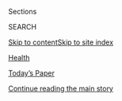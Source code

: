 <div id="app">

<div>

<div class="NYTAppHideMasthead css-zz1s19 e1suatyy0">

<div class="section css-ui9rw0 e1suatyy2">

<div class="css-11hrj97 er09x8g0">

<div class="css-6n7j50">

</div>

<span class="css-1dv1kvn">Sections</span>

<div class="css-10488qs">

<span class="css-1dv1kvn">SEARCH</span>

</div>

[Skip to content](#site-content)[Skip to site
index](#site-index)

</div>

<div id="masthead-section-label" class="css-1fnb9ct eaxe0e00">

[Health](https://www.nytimes.com/section/health)

</div>

<div class="css-10698na e1huz5gh0">

</div>

</div>

<div id="masthead-bar-one" class="section hasLinks css-15hmgas e1csuq9d3">

<div class="css-uqyvli e1csuq9d0">

</div>

<div class="css-1uqjmks e1csuq9d1">

</div>

<div class="css-9e9ivx">

[](https://myaccount.nytimes.com/auth/login?response_type=cookie&client_id=vi)

</div>

<div class="css-1bvtpon e1csuq9d2">

[Today’s Paper](https://www.nytimes.com/section/todayspaper)

</div>

</div>

</div>

</div>

<div data-aria-hidden="false">

<div id="site-content" data-role="main">

<div id="top-wrapper" class="css-15p45cc eaca97t0" type="top">

<div id="top-slug" class="css-19x0jxb eaca97t1" hidden="">

Advertisement

</div>

[Continue reading the main
story](#after-top)

<div class="ad top-wrapper" style="text-align:center;height:100%;display:block;min-height:90px">

<div id="top" class="place-ad" data-position="top" data-size-key="top">

</div>

</div>

<div id="after-top">

</div>

</div>

<div id="collection-health" class="section css-15h4p1b e9abtgs0">

<div class="css-1j21atc e1svk9qx1">

<div class="css-fmiefx e1svk9qx2">

<div class="css-1hk7r2m eu54l5x0">

<div id="sponsor-wrapper" class="css-7a1pgi eaca97t0" type="sponsor" hidden="">

<div id="sponsor-slug" class="css-1l4mleb eaca97t1" hidden="">

Supported by

</div>

[Continue reading the main
story](#after-sponsor)

<div id="sponsor" class="ad sponsor-wrapper" style="text-align:left;height:100%;display:block">

</div>

<div id="after-sponsor">

</div>

</div>

</div>

</div>

<div class="css-nfcc9b e1svk9qx3">

<div class="css-vl9dhg e1svk9qx5">

<div class="css-1nrhkj6 e1svk9qx6">

# Health

<div class="follow-button-placeholder" data-collection-id="">

</div>

</div>

</div>

</div>

</div>

1.  [Health Policy](/section/health/policy)
2.  [Global Health](/column/global-health)
3.  [The New Old Age](/column/the-new-old-age)
4.  [Science](/section/science)
5.  [Well](/section/well/)
6.  [Coronavirus
Outbreak](/news-event/coronavirus)

<div class="css-4svvz1 ekkqrpp0">

<div id="collection-highlights-container" class="section css-18l1u7x e46isfb1">

<div class="template-1 css-gfgt40 ekkqrpp1">

## Highlights

1.  ![<span class="css-kvjpws e1oaj3zl2"><span class="css-1dv1kvn">Credit</span>Thomas
    Barwick/Getty
    Images</span>](https://static01.nyt.com/images/2020/07/31/science/31virus-camp01/merlin_173213445_1b4f2c23-3cd1-4419-95a4-4ce2d53fc649-jumbo.jpg)
    
    <div class="css-gjijuv">
    
    ## [The Coronavirus Infected Hundreds at a Georgia Summer Camp](/2020/07/31/health/coronavirus-children-camp.html)
    
    The camp took precautions but did not require campers to wear masks,
    the C.D.C. reported. Singing and cheering may have helped spread the
    virus.
    
    <span class="css-me3p27"></span><span class="css-1dydysp e4e4i5l3"></span><span class="css-9voj2j">By
    <span class="css-1baulvz last-byline" itemprop="name">Roni Caryn
    Rabin</span></span>
    
    </div>

2.  ![<span class="css-1nk1g0h e1oaj3zl2"><span class="css-1dv1kvn">Credit</span>Lynne
    Sladky/Associated
    Press</span>](https://static01.nyt.com/images/2020/07/28/science/28VIRUS-TRACE3/28VIRUS-TRACE3-videoLarge.jpg)
    
    <div class="css-10wtrbd">
    
    ## [Contact Tracing Is Failing in Many States. Here’s Why.](/2020/07/31/health/covid-contact-tracing-tests.html)
    
    Inadequate testing and protracted delays in producing results have
    crippled tracking and hampered efforts to contain major
    outbreaks.
    
    <span class="css-me3p27"></span><span class="css-1dydysp e4e4i5l3"></span><span class="css-9voj2j">By
    <span class="css-1baulvz" itemprop="name">Jennifer Steinhauer</span>
    and <span class="css-1baulvz last-byline" itemprop="name">Abby
    Goodnough</span></span>
    
    </div>

3.  ![<span class="css-1nk1g0h e1oaj3zl2"><span class="css-1dv1kvn">Credit</span>Mike
    Belleme for The New York
    Times</span>](https://static01.nyt.com/images/2020/08/04/science/31SCI-SPAN/31SCI-SPAN-videoLarge.jpg)
    
    <div class="css-10wtrbd">
    
    ### The New Old Age
    
    ## [Should Youth Come First in Coronavirus Care?](/2020/07/31/health/coronavirus-ethics-rationing-elderly.html)
    
    If medical rationing becomes necessary, some older adults are
    prepared to step aside. But many have the opposite concern: that
    they will be arbitrarily sent to the rear of the
    line.
    
    <span class="css-me3p27"></span><span class="css-1dydysp e4e4i5l3"></span><span class="css-9voj2j">By
    <span class="css-1baulvz last-byline" itemprop="name">Paula
    Span</span></span>
    
    </div>

4.  ![<span class="css-1nk1g0h e1oaj3zl2"><span class="css-1dv1kvn">Credit</span>Joel
    Saget/Agence France-Presse — Getty
    Images</span>](https://static01.nyt.com/images/2020/07/31/science/31VIRUS-SANOFI1/31VIRUS-SANOFI1-videoLarge.jpg)
    
    <div class="css-10wtrbd">
    
    ## [Sanofi and GlaxoSmithKline Snag Biggest Coronavirus Vaccine Deal Yet](/2020/07/31/health/covid-19-vaccine-sanofi-gsk.html)
    
    The arrangement brings the Trump administration’s investment in
    coronavirus vaccine projects to more than $8 billion. The head of
    the federal effort is a former GSK
    executive.
    
    <span class="css-me3p27"></span><span class="css-1dydysp e4e4i5l3"></span><span class="css-9voj2j">By
    <span class="css-1baulvz last-byline" itemprop="name">Katie
    Thomas</span></span>
    
    </div>

</div>

<div class="css-1xdhyk6 e46isfb0">

<div class="css-zk12ih ef6si7p0">

1.  ![<span class="css-1hhnwbi e1oaj3zl2"><span class="css-1dv1kvn">Credit</span>Behrouz
    Mehri/Agence France-Presse — Getty
    Images</span>](https://static01.nyt.com/images/2020/07/27/science/00VIRUS-DIAMOND1/00VIRUS-DIAMOND1-videoLarge.jpg)
    
    <div class="css-10wtrbd">
    
    ## [Aboard the Diamond Princess, a Case Study in Aerosol Transmission](/2020/07/30/health/diamond-princess-coronavirus-aerosol.html)
    
    A computer model of the cruise-ship outbreak found that the virus
    spread most readily in microscopic droplets light enough to linger
    in the
    air.
    
    <span class="css-me3p27"></span><span class="css-1dydysp e4e4i5l3"></span><span class="css-9voj2j">By
    <span class="css-1baulvz" itemprop="name">Benedict Carey</span> and
    <span class="css-1baulvz last-byline" itemprop="name">James
    Glanz</span></span>
    
    </div>

2.  ![<span class="css-1hhnwbi e1oaj3zl2"><span class="css-1dv1kvn">Credit</span>via
    Northwestern
    Medicine</span>](https://static01.nyt.com/images/2020/07/30/science/30VIRUS-LUNGTRANSPLANT-promo1/30VIRUS-LUNGTRANSPLANT-promo1-videoLarge.jpg)
    
    <div class="css-10wtrbd">
    
    ## [A Covid Patient Goes Home After a Rare Double Lung Transplant](/2020/07/30/health/Covid-lung-transplant.html)
    
    Mayra Ramirez was the first of a small but growing number of people
    whose only hope of surviving the coronavirus was to replace their
    lungs.
    
    <span class="css-me3p27"></span><span class="css-1dydysp e4e4i5l3"></span><span class="css-9voj2j">By
    <span class="css-1baulvz last-byline" itemprop="name">Denise
    Grady</span></span>
    
    </div>

3.  ![<span class="css-1hhnwbi e1oaj3zl2"><span class="css-1dv1kvn">Credit</span>Mario
    Tama/Getty
    Images</span>](https://static01.nyt.com/images/2020/08/01/science/30VIRUS-CHILDREN1/30VIRUS-CHILDREN1-videoLarge.jpg)
    
    <div class="css-10wtrbd">
    
    ## [Children May Carry Coronavirus at High Levels, Study Finds](/2020/07/30/health/coronavirus-children.html)
    
    The research does not prove that infected children are contagious,
    but it should influence the debate about reopening schools, some
    experts
    said.
    
    <span class="css-me3p27"></span><span class="css-1dydysp e4e4i5l3"></span><span class="css-9voj2j">By
    <span class="css-1baulvz last-byline" itemprop="name">Apoorva
    Mandavilli</span></span>
    
    </div>

4.  ![<span class="css-1hhnwbi e1oaj3zl2"><span class="css-1dv1kvn">Credit</span>Jenna
    Schoenefeld for The New York
    Times</span>](https://static01.nyt.com/images/2020/07/30/science/30VIRUS-FUTURE6-jump/merlin_174438045_0ea9fc15-a773-4e95-909e-863972c145d7-videoLarge.jpg)
    
    <div class="css-10wtrbd">
    
    ## [A Viral Epidemic Splintering Into Deadly Pieces](/2020/07/29/health/coronavirus-future-america.html)
    
    There’s not just one coronavirus outbreak in the United States. Now
    there are many, each requiring its own mix of
    solutions.
    
    <span class="css-me3p27"></span><span class="css-1dydysp e4e4i5l3"></span><span class="css-9voj2j">By
    <span class="css-1baulvz last-byline" itemprop="name">Donald G.
    McNeil
    Jr.</span></span>
    
    </div>

5.  ![<span class="css-1hhnwbi e1oaj3zl2"><span class="css-1dv1kvn">Credit</span>Zephyr/Science
    Source</span>](https://static01.nyt.com/images/2020/07/28/science/28ALZHEIMERS/28ALZHEIMERS-videoLarge.jpg)
    
    <div class="css-10wtrbd">
    
    ## [‘Amazing, Isn’t It?’ Long-Sought Blood Test for Alzheimer’s in Reach](/2020/07/28/health/alzheimers-blood-test.html)
    
    Scientists say such tests could be available in a few years,
    speeding research for treatments and providing a diagnosis for
    dementia patients who want to know if they have Alzheimer’s
    disease.
    
    <span class="css-me3p27"></span><span class="css-1dydysp e4e4i5l3"></span><span class="css-9voj2j">By
    <span class="css-1baulvz last-byline" itemprop="name">Pam
    Belluck</span></span>
    
    </div>

</div>

</div>

</div>

<div id="mid1-wrapper" class="css-1mn4oms eaca97t0" type="rank">

<div id="mid1-slug" class="css-1tag3rd eaca97t1">

Advertisement

</div>

[Continue reading the main
story](#after-mid1)

<div id="mid1" class="ad mid1-wrapper" style="text-align:center;height:100%;display:block">

</div>

<div id="after-mid1">

</div>

</div>

<div class="section 5-band css-jhqenn ep7jkp60">

## [From Well](/section/well)

[More in From Well
    »](/section/well)

1.  ![<span class="css-1hhnwbi e1oaj3zl2"><span class="css-1dv1kvn">Credit</span>Hana
    Asano for The New York
    Times</span>](https://static01.nyt.com/images/2020/08/04/well/physed-runner/physed-runner-videoLarge-v2.jpg)
    
    <div class="css-10wtrbd">
    
    ## [Is Your Blood Sugar Undermining Your Workouts?](/2020/07/29/well/move/blood-sugar-diet-foods-workouts-exercise-muscles.html)
    
    Eating a diet high in sugar and processed foods could dent our
    long-term health in part by changing how well our bodies respond to
    exercise.
    
    <span class="css-me3p27"></span><span class="css-1dydysp e4e4i5l3"></span><span class="css-9voj2j">By
    <span class="css-1baulvz last-byline" itemprop="name">Gretchen
    Reynolds</span></span>
    
    </div>

2.  ![<span class="css-1hhnwbi e1oaj3zl2"><span class="css-1dv1kvn">Credit</span>Gracia
    Lam</span>](https://static01.nyt.com/images/2020/07/28/science/WEL-BRODY-YOUTHEATINGDISORDER/WEL-BRODY-YOUTHEATINGDISORDER-videoLarge.jpg)
    
    <div class="css-10wtrbd">
    
    ## [With Eating Disorders, Looks Can Be Deceiving](/2020/07/27/well/eat/eating-disorders.html)
    
    Distorted eating behaviors occur in young people irrespective of
    their weight, gender, race, ethnicity or sexual
    orientation.
    
    <span class="css-me3p27"></span><span class="css-1dydysp e4e4i5l3"></span><span class="css-9voj2j">By
    <span class="css-1baulvz last-byline" itemprop="name">Jane E.
    Brody</span></span>
    
    </div>

3.  ![<span class="css-1hhnwbi e1oaj3zl2"><span class="css-1dv1kvn">Credit</span>Getty
    Images</span>](https://static01.nyt.com/images/2020/07/27/well/27klass-special/27klass-special-videoLarge.jpg)
    
    <div class="css-10wtrbd">
    
    ## [The Pandemic’s Toll on Children With Special Needs and Their Parents](/2020/07/27/well/family/children-special-needs-pandemic.html)
    
    Missing social contacts and altered routines, disturbed sleep and
    eating habits can be particularly intense for the kids with
    developmental
    challenges.
    
    <span class="css-me3p27"></span><span class="css-1dydysp e4e4i5l3"></span><span class="css-9voj2j">By
    <span class="css-1baulvz last-byline" itemprop="name">Perri Klass,
    M.D.</span></span>
    
    </div>

4.  ![<span class="css-1hhnwbi e1oaj3zl2"><span class="css-1dv1kvn">Credit</span>Gracia
    Lam</span>](https://static01.nyt.com/images/2020/07/28/science/WEL-BRODY-YOUTHEATINGDISORDER/WEL-BRODY-YOUTHEATINGDISORDER-videoLarge.jpg)
    
    <div class="css-10wtrbd">
    
    ## [Weekly Health Quiz: Covid, Weight Gain and Intermittent Fasting](/interactive/2020/07/31/well/live/31healthquiz-07312020.html)
    
    Test your knowledge of this week’s health
    news.
    
    <span class="css-me3p27"></span><span class="css-1dydysp e4e4i5l3"></span><span class="css-9voj2j">By
    <span class="css-1baulvz last-byline" itemprop="name">Toby
    Bilanow</span></span>
    
    </div>

5.  ![<span class="css-1hhnwbi e1oaj3zl2"><span class="css-1dv1kvn">Credit</span>Furze
    Chan</span>](https://static01.nyt.com/images/2020/07/22/multimedia/00well-loneliness/00well-loneliness-videoLarge.jpg)
    
    <div class="css-10wtrbd">
    
    ## [Pandemic Loneliness in Late Life](/2020/07/30/well/mind/pandemic-loneliness-in-late-life.html)
    
    Many seniors comply with the physical distancing and stay-at-home
    orders, even as we understand that social isolation generates the
    lethal byproducts of
    loneliness.
    
    <span class="css-me3p27"></span><span class="css-1dydysp e4e4i5l3"></span><span class="css-9voj2j">By
    <span class="css-1baulvz last-byline" itemprop="name">Susan
    Gubar</span></span>
    
    </div>

</div>

<div class="section 5-band css-jhqenn ep7jkp60">

## [The Coronavirus Outbreak](/news-event/coronavirus)

[More in The Coronavirus Outbreak
    »](/news-event/coronavirus)

1.  ![<span class="css-1hhnwbi e1oaj3zl2"><span class="css-1dv1kvn">Credit</span></span>](https://static01.nyt.com/images/2020/07/30/us/coronavirus-school-reopening-risk-promo-1596150335713/coronavirus-school-reopening-risk-promo-1596150335713-videoLarge.jpg)
    
    <div class="css-10wtrbd">
    
    ## [The Risk That Students Could Arrive at School With the Coronavirus](/interactive/2020/07/31/us/coronavirus-school-reopening-risk.html)
    
    New estimates show that large parts of the country would likely see
    infected students if classrooms opened
    now.
    
    <span class="css-me3p27"></span><span class="css-1dydysp e4e4i5l3"></span><span class="css-9voj2j">By
    <span class="css-1baulvz" itemprop="name">James Glanz</span>,
    <span class="css-1baulvz" itemprop="name">Benedict Carey</span> and
    <span class="css-1baulvz last-byline" itemprop="name">Matthew
    Conlen</span></span>
    
    </div>

2.  ![<span class="css-1hhnwbi e1oaj3zl2"><span class="css-1dv1kvn">Credit</span>Lynne
    Sladky/Associated
    Press</span>](https://static01.nyt.com/images/2020/07/28/science/28VIRUS-TRACE3/28VIRUS-TRACE3-videoLarge.jpg)
    
    <div class="css-10wtrbd">
    
    ## [Contact Tracing Is Failing in Many States. Here’s Why.](/2020/07/31/health/covid-contact-tracing-tests.html)
    
    Inadequate testing and protracted delays in producing results have
    crippled tracking and hampered efforts to contain major
    outbreaks.
    
    <span class="css-me3p27"></span><span class="css-1dydysp e4e4i5l3"></span><span class="css-9voj2j">By
    <span class="css-1baulvz" itemprop="name">Jennifer Steinhauer</span>
    and <span class="css-1baulvz last-byline" itemprop="name">Abby
    Goodnough</span></span>
    
    </div>

3.  ![<span class="css-1hhnwbi e1oaj3zl2"><span class="css-1dv1kvn">Credit</span></span>](https://static01.nyt.com/images/2020/07/28/us/covid-19-colleges-universities-promo-1595989754637/covid-19-colleges-universities-promo-1595989754637-videoLarge-v5.jpg)
    
    <div class="css-10wtrbd">
    
    ## [More Than 6,600 Coronavirus Cases Have Been Linked to U.S. Colleges](/interactive/2020/07/28/us/covid-19-colleges-universities.html)
    
    A Times survey of hundreds of schools represents the most
    comprehensive look at the toll the virus has already taken on the
    country’s colleges and
    universities.
    
    <span class="css-me3p27"></span><span class="css-1dydysp e4e4i5l3"></span><span class="css-9voj2j">By
    <span class="css-1baulvz" itemprop="name">Weiyi Cai</span>,
    <span class="css-1baulvz" itemprop="name">Danielle Ivory</span>,
    <span class="css-1baulvz" itemprop="name">Mitch Smith</span>,
    <span class="css-1baulvz" itemprop="name">Alex Lemonides</span> and
    <span class="css-1baulvz last-byline" itemprop="name">Lauryn
    Higgins</span></span>
    
    </div>

4.  ![<span class="css-1hhnwbi e1oaj3zl2"><span class="css-1dv1kvn">Credit</span>Jeremy
    M. Lange for The New York
    Times</span>](https://static01.nyt.com/images/2020/07/30/business/30virus-retailmasks-sub/28virus-retailmasks-sub-videoLarge-v3.jpg)
    
    <div class="css-10wtrbd">
    
    ## [A Wrinkle in Stores’ Mask Policies: Enforcement](/2020/07/29/business/coronavirus-masks-stores-walmart.html)
    
    A number of large retailers have said that all customers must wear
    masks, but some employees have been told they cannot force those who
    refuse.
    
    <span class="css-me3p27"></span><span class="css-1dydysp e4e4i5l3"></span><span class="css-9voj2j">By
    <span class="css-1baulvz last-byline" itemprop="name">Michael
    Corkery</span></span>
    
    </div>

5.  ![<span class="css-1hhnwbi e1oaj3zl2"><span class="css-1dv1kvn">Credit</span>Todd
    Heisler/The New York
    Times</span>](https://static01.nyt.com/images/2020/08/02/nyregion/02nyvirus-subway/merlin_173243304_7c0db049-d11d-4e86-89b8-1fce3576fe5e-videoLarge.jpg)
    
    <div class="css-10wtrbd">
    
    ## [Is the Subway Risky? It May Be Safer Than You Think](/2020/08/02/nyregion/nyc-subway-coronavirus-safety.html)
    
    New studies in Europe and Asia suggest that riding public
    transportation is not a major source of transmission for the
    coronavirus.
    
    <span class="css-me3p27"></span><span class="css-1dydysp e4e4i5l3"></span><span class="css-9voj2j">By
    <span class="css-1baulvz last-byline" itemprop="name">Christina
    Goldbaum</span></span>
    
    </div>

</div>

<div id="mid2-wrapper" class="css-1mn4oms eaca97t0" type="rank">

<div id="mid2-slug" class="css-1tag3rd eaca97t1">

Advertisement

</div>

[Continue reading the main
story](#after-mid2)

<div id="mid2" class="ad mid2-wrapper" style="text-align:center;height:100%;display:block">

</div>

<div id="after-mid2">

</div>

</div>

</div>

<div class="css-185go5a e1o5byef0">

<div class="css-15cbhtu">

  - [Latest](#stream-panel)
  - <span class="css-6n7j50">Search</span>
    <div class="control">
    <div class="label-container css-1dv1kvn">
    Search
    </div>
    <div class="css-wm4t3d">
    **<span id="clear-search-input" class="css-1dv1kvn">Clear this text
    input</span>
    </div>
    </div>
    <span class="css-1iovbfw"></span>

<div id="stream-panel" class="section css-8msx5b e1jz0cab1">

<div class="css-13mho3u">

1.  
    
    <div class="css-1cp3ece">
    
    <div class="css-1l4spti">
    
    [](/2020/08/01/us/Connie-culp-dead-face-transplant.html)
    
    <div class="css-79elbk">
    
    ![](https://static01.nyt.com/images/2020/08/01/multimedia/01xp-connieculp-pix1/01xp-connieculp-pix1-thumbWide.jpg?quality=75&auto=webp&disable=upscale)
    
    </div>
    
    ## Connie Culp, First Face Transplant Recipient in U.S., Dies at 57
    
    Her near-total face transplant in 2008 was the most complex at the
    time. She was the fourth patient in the world to undergo such a
    procedure.
    
    <div class="css-1nqbnmb ea5icrr0">
    
    By <span class="css-1n7hynb">Bryan
    Pietsch</span>
    
    </div>
    
    </div>
    
    <div class="css-1lc2l26 e1xfvim33">
    
    </div>
    
    </div>

2.  
    
    <div class="css-1cp3ece">
    
    <div class="css-1l4spti">
    
    [](/2020/08/01/world/coronavirus-covid-19.html)
    
    <div class="css-79elbk">
    
    ![](https://static01.nyt.com/images/2020/07/16/us/us-briefing-promo-image-print/us-briefing-promo-image-thumbWide.jpg?quality=75&auto=webp&disable=upscale)
    
    </div>
    
    ## Infections Swamp the U.S., Which Recorded 42% of All Its Coronavirus Cases in July
    
    Thousands in Berlin protest Germany’s coronavirus measures. The
    virus is picking up speed in the Midwest. A summer camp in Georgia
    apologizes for hosting a retreat after hundreds who attended were
    infected.
    
    <div class="css-1nqbnmb ea5icrr0">
    
    </div>
    
    </div>
    
    <div class="css-1lc2l26 e1xfvim33">
    
    </div>
    
    </div>

3.  
    
    <div class="css-1cp3ece">
    
    <div class="css-1l4spti">
    
    [](/2020/08/01/world/asia/coronavirus-vaccine-india.html)
    
    <div class="css-79elbk">
    
    ![](https://static01.nyt.com/images/2020/08/02/world/02virus-india-vaccine/merlin_175095756_ab6859c7-a529-4f1f-809d-0b4ccf992203-thumbWide.jpg?quality=75&auto=webp&disable=upscale)
    
    </div>
    
    ## Indian Billionaires Bet Big on Head Start in Coronavirus Vaccine Race
    
    The world’s largest vaccine producer, the Serum Institute, announced
    a plan to make hundreds of millions of doses of an unproven
    inoculation. It’s a gamble with a huge upside. And huge risks.
    
    <div class="css-1nqbnmb ea5icrr0">
    
    By <span class="css-1n7hynb">Jeffrey
    Gettleman</span>
    
    </div>
    
    </div>
    
    <div class="css-1lc2l26 e1xfvim33">
    
    </div>
    
    </div>

4.  
    
    <div class="css-1cp3ece">
    
    <div class="css-1l4spti">
    
    [](/2020/08/01/science/Covid-bats.html)
    
    <div class="css-79elbk">
    
    ![](https://static01.nyt.com/images/2020/08/04/science/29VIRUS-BATS1/29VIRUS-BATS1-thumbWide.jpg?quality=75&auto=webp&disable=upscale)
    
    </div>
    
    ## Can Humans Give Coronavirus to Bats, and Other Wildlife?
    
    Federal agencies suggest caution in U.S. bat research to avoid
    transmitting the novel coronavirus to wildlife.
    
    <div class="css-1nqbnmb ea5icrr0">
    
    By <span class="css-1n7hynb">James
    Gorman</span>
    
    </div>
    
    </div>
    
    <div class="css-1lc2l26 e1xfvim33">
    
    </div>
    
    </div>

5.  
    
    <div class="css-1cp3ece">
    
    <div class="css-1l4spti">
    
    [](/2020/07/31/obituaries/roland-johnson-overlooked.html)
    
    <div class="css-79elbk">
    
    ![](https://static01.nyt.com/images/2020/08/03/multimedia/03overlooked-johnson-01/00overlooked-johnson-01-thumbWide.jpg?quality=75&auto=webp&disable=upscale)
    
    </div>
    
    ## Overlooked No More: Roland Johnson, Who Fought to Shut Down Institutions for the Disabled
    
    He survived 13 years of neglect and abuse, including sexual assault,
    at the notorious Pennhurst State School and Hospital outside
    Philadelphia before emerging as a champion for the disabled.
    
    <div class="css-1nqbnmb ea5icrr0">
    
    By <span class="css-1n7hynb">Glenn
    Rifkin</span>
    
    </div>
    
    </div>
    
    <div class="css-1lc2l26 e1xfvim33">
    
    </div>
    
    </div>

6.  
    
    <div class="css-1cp3ece">
    
    <div class="css-1l4spti">
    
    [](/2020/07/31/world/coronavirus-covid-19.html)
    
    <div class="css-79elbk">
    
    ![](https://static01.nyt.com/images/2020/07/16/us/us-briefing-promo-image-print/us-briefing-promo-image-thumbWide.jpg?quality=75&auto=webp&disable=upscale)
    
    </div>
    
    ## A $600-a-Week Lifeline for Unemployed Americans Expires After an Impasse in Washington
    
    California became the first state to reach 500,000 total coronavirus
    cases. Once the site of a major outbreak, Italy now offers lessons
    for keeping the virus in
    check.
    
    <div class="css-1nqbnmb ea5icrr0">
    
    </div>
    
    </div>
    
    <div class="css-1lc2l26 e1xfvim33">
    
    </div>
    
    </div>

7.  
    
    <div class="css-1cp3ece">
    
    <div class="css-1l4spti">
    
    [](/2020/07/31/well/family/gambling-on-college-football-almost-fixed-my-dysfunctional-family.html)
    
    <div class="css-79elbk">
    
    ![](https://static01.nyt.com/images/2020/07/31/science/31TIES-FOOTBALL-illo/31TIES-FOOTBALL-illo-thumbWide.jpg?quality=75&auto=webp&disable=upscale)
    
    </div>
    
    ### <span class="css-m70j1g">Ties</span>
    
    ## Gambling on College Football Almost Fixed My Dysfunctional Family
    
    If Covid takes the football season away from us, we’re in danger of
    losing the bond we’ve taken so many years to build.
    
    <div class="css-1nqbnmb ea5icrr0">
    
    By <span class="css-1n7hynb">Mike
    Evans</span>
    
    </div>
    
    </div>
    
    <div class="css-1lc2l26 e1xfvim33">
    
    </div>
    
    </div>

8.  
    
    <div class="css-1cp3ece">
    
    <div class="css-1l4spti">
    
    [](/interactive/2020/07/31/well/live/31healthquiz-07312020.html)
    
    <div class="css-79elbk">
    
    ![](https://static01.nyt.com/images/2020/07/28/science/WEL-BRODY-YOUTHEATINGDISORDER/WEL-BRODY-YOUTHEATINGDISORDER-thumbWide.jpg?quality=75&auto=webp&disable=upscale)
    
    </div>
    
    ## Weekly Health Quiz: Covid, Weight Gain and Intermittent Fasting
    
    Test your knowledge of this week’s health news.
    
    <div class="css-1nqbnmb ea5icrr0">
    
    By <span class="css-1n7hynb">Toby
    Bilanow</span>
    
    </div>
    
    </div>
    
    <div class="css-1lc2l26 e1xfvim33">
    
    </div>
    
    </div>

9.  
    
    <div class="css-1cp3ece">
    
    <div class="css-1l4spti">
    
    [](/2020/07/31/world/asia/indonesia-coronavirus.html)
    
    <div class="css-79elbk">
    
    ![](https://static01.nyt.com/images/2020/07/31/world/31virus-indonesia-1/31virus-indonesia-1-thumbWide-v2.jpg?quality=75&auto=webp&disable=upscale)
    
    </div>
    
    ## In Indonesia, False Virus Cures Pushed by Those Who Should Know Better
    
    In the absence of a unified message from the national government,
    local officials and opportunists have filled the gap with
    misinformation and quack remedies.
    
    <div class="css-1nqbnmb ea5icrr0">
    
    By <span class="css-1n7hynb">Richard C.
    Paddock</span>
    
    </div>
    
    </div>
    
    <div class="css-1lc2l26 e1xfvim33">
    
    </div>
    
    </div>

10. 
    
    <div class="css-1cp3ece">
    
    <div class="css-1l4spti">
    
    [](/2020/07/30/style/masks-in-public-coronavirus.html)
    
    <div class="css-79elbk">
    
    ![](https://static01.nyt.com/images/2011/07/28/fashion/social_inline/social_inline-thumbWide-v6.jpg?quality=75&auto=webp&disable=upscale)
    
    </div>
    
    ### <span class="css-m70j1g">Social Q’s</span>
    
    ## How Can I (Kindly) Tell People to Wear Masks in Public?
    
    Our advice columnist tested a few possible lines. Here’s how that
    went.
    
    <div class="css-1nqbnmb ea5icrr0">
    
    By <span class="css-1n7hynb">Philip Galanes</span>
    
    </div>
    
    </div>
    
    <div class="css-1lc2l26 e1xfvim33">
    
    </div>
    
    </div>

<div class="css-13mho3u">

<div class="css-1t62hi8">

<div class="css-1stvaey">

Show
More

<div>

<div style="border:0;clip:rect(0 0 0 0);height:1px;margin:-1px;overflow:hidden;white-space:nowrap;padding:0;width:1px;position:absolute" data-role="log" data-aria-live="assertive">

</div>

<div style="border:0;clip:rect(0 0 0 0);height:1px;margin:-1px;overflow:hidden;white-space:nowrap;padding:0;width:1px;position:absolute" data-role="log" data-aria-live="assertive">

</div>

<div style="border:0;clip:rect(0 0 0 0);height:1px;margin:-1px;overflow:hidden;white-space:nowrap;padding:0;width:1px;position:absolute" data-role="log" data-aria-live="polite">

</div>

<div style="border:0;clip:rect(0 0 0 0);height:1px;margin:-1px;overflow:hidden;white-space:nowrap;padding:0;width:1px;position:absolute" data-role="log" data-aria-live="polite">

</div>

</div>

</div>

</div>

</div>

</div>

<div class="css-g6hk37 supplemental">

<div id="mid3-wrapper" class="css-10wkyv7 eaca97t0" type="lede">

<div id="mid3-slug" class="css-1tag3rd eaca97t1">

Advertisement

</div>

[Continue reading the main
story](#after-mid3)

<div id="mid3" class="ad mid3-wrapper" style="text-align:center;height:100%;display:block;min-height:250px">

</div>

<div id="after-mid3">

</div>

</div>

## Follow Us

<div class="module-body">

  - [**<span data-aria-hidden="true">@nythealth</span><span class="css-1dv1kvn">twitter
    page for
    @nythealth</span>](https://twitter.com/nythealth)
  - [**<span data-aria-hidden="true">NYTimesScience</span><span class="css-1dv1kvn">facebook
    page for
    NYTimesScience</span>](https://www.facebook.com/NYTimesScience)
  - [**<span data-aria-hidden="true">WellNYT</span><span class="css-1dv1kvn">facebook
    page for
    WellNYT</span>](https://www.facebook.com/WellNYT)
  - [**<span data-aria-hidden="true">@nytimeswell</span><span class="css-1dv1kvn">twitter
    page for @nytimeswell</span>](https://twitter.com/nytimeswell)

</div>

<div id="mktg-wrapper" class="css-oxle51 eaca97t0" type="mktg">

<div id="mktg-slug" class="css-1tag3rd eaca97t1">

Advertisement

</div>

[Continue reading the main
story](#after-mktg)

<div id="mktg" class="ad mktg-wrapper" style="text-align:center;height:100%;display:block">

</div>

<div id="after-mktg">

</div>

</div>

</div>

</div>

</div>

</div>

</div>

</div>

## Site Index

<div>

</div>

## Site Information Navigation

  - [© <span>2020</span> <span>The New York Times
    Company</span>](https://help.nytimes.com/hc/en-us/articles/115014792127-Copyright-notice)

<!-- end list -->

  - [NYTCo](https://www.nytco.com/)
  - [Contact
    Us](https://help.nytimes.com/hc/en-us/articles/115015385887-Contact-Us)
  - [Work with us](https://www.nytco.com/careers/)
  - [Advertise](https://nytmediakit.com/)
  - [T Brand Studio](http://www.tbrandstudio.com/)
  - [Your Ad
    Choices](https://www.nytimes.com/privacy/cookie-policy#how-do-i-manage-trackers)
  - [Privacy](https://www.nytimes.com/privacy)
  - [Terms of
    Service](https://help.nytimes.com/hc/en-us/articles/115014893428-Terms-of-service)
  - [Terms of
    Sale](https://help.nytimes.com/hc/en-us/articles/115014893968-Terms-of-sale)
  - [Site
    Map](https://spiderbites.nytimes.com)
  - [Help](https://help.nytimes.com/hc/en-us)
  - [Subscriptions](https://www.nytimes.com/subscription?campaignId=37WXW)

</div>

</div>
